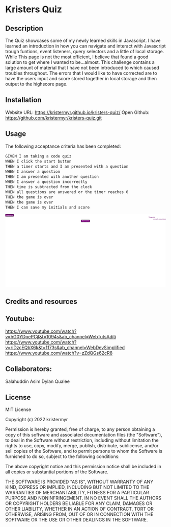 # Kristers Quiz

## Description
The Quiz showcases some of my newly learned skills in Javascript. I have learned an introduction in how you can navigate and interact with Javascript trough funtions, event listeners, query selectors and a little of local storage. 
While This page is not the most efficient, I believe that found a good solution to get where I wanted to be...almost. This challenge contains a large amount of material that I have not been introduced to which caused troubles throughout. The errors that I would like to have corrected are to have the users input and score stored together in local storage and then output to the highscore page.  


## Installation
Website URL: https://kristermyr.github.io/kristers-quiz/
Open Github: https://github.com/kristermyr/kristers-quiz.git

## Usage

The following acceptance criteria has been completed: 
```
GIVEN I am taking a code quiz
WHEN I click the start button
THEN a timer starts and I am presented with a question
WHEN I answer a question
THEN I am presented with another question
WHEN I answer a question incorrectly
THEN time is subtracted from the clock
WHEN all questions are answered or the timer reaches 0
THEN the game is over
WHEN the game is over
THEN I can save my initials and score
```
![The Quiz contains a simplistic designed start page with a start button to start the game. After answering the questions you either get rewarded or penalised depending on right or wrong. When the quiz is complete, a submit page appears and the score is logged ](./assets/Screenshot%202022-11-16%20230719.png)

## Credits and resources

## Youtube:
https://www.youtube.com/watch?v=hG0YDpePCjI&t=1094s&ab_channel=WebTutsAditi
https://www.youtube.com/watch?v=riDzcEQbX6k&t=1173s&ab_channel=WebDevSimplified
https://www.youtube.com/watch?v=zZdQGs62cR8

## Collaborators:
Salahuddin Asim 
Dylan Qualee

## License

MIT License

Copyright (c) 2022 kristermyr

Permission is hereby granted, free of charge, to any person obtaining a copy
of this software and associated documentation files (the "Software"), to deal
in the Software without restriction, including without limitation the rights
to use, copy, modify, merge, publish, distribute, sublicense, and/or sell
copies of the Software, and to permit persons to whom the Software is
furnished to do so, subject to the following conditions:

The above copyright notice and this permission notice shall be included in all
copies or substantial portions of the Software.

THE SOFTWARE IS PROVIDED "AS IS", WITHOUT WARRANTY OF ANY KIND, EXPRESS OR
IMPLIED, INCLUDING BUT NOT LIMITED TO THE WARRANTIES OF MERCHANTABILITY,
FITNESS FOR A PARTICULAR PURPOSE AND NONINFRINGEMENT. IN NO EVENT SHALL THE
AUTHORS OR COPYRIGHT HOLDERS BE LIABLE FOR ANY CLAIM, DAMAGES OR OTHER
LIABILITY, WHETHER IN AN ACTION OF CONTRACT, TORT OR OTHERWISE, ARISING FROM,
OUT OF OR IN CONNECTION WITH THE SOFTWARE OR THE USE OR OTHER DEALINGS IN THE
SOFTWARE.
